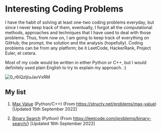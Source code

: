 # Interesting Coding Problems 

I have the habit of solving at least one-two coding problems everyday, but since I never keep track of them, eventually, I forgot all the computational methods, approaches and techniques that I have used to deal with those problems. Thus, from now on, I am going to keep track of everything on GitHub; the prompt, the solution and the analysis (hopefully). Coding problems can be from any platform; be it LeetCode, HackerRank, Project Euler, et cetera. 

Most of my code would be written in either Python or C++, but I would definitely used plain English to try to explain my approach. :) 

![0_r6iQzljiuJavVxRM](https://user-images.githubusercontent.com/76827587/190443665-e4bc1379-15ff-4991-ad82-c745ac45dbc0.jpeg)


## My list 
1. [Max Value](https://github.com/yeahmoeee/interesting_programming_problems/tree/main/Max%20Value) (Python/C++) (From https://structy.net/problems/max-value) [Updated 15th September 2022] 

2. [Binary Search](https://github.com/yeahmoeee/interesting_programming_problems/tree/main/Binary%20Search) (Python) (From https://leetcode.com/problems/binary-search/) [Updated 16th September 2022]
 
 
